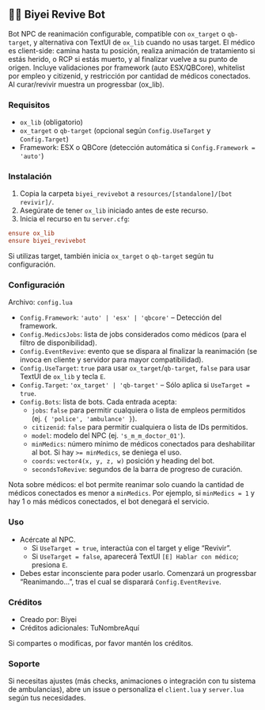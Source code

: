 ## 🧑‍⚕️ Biyei Revive Bot

Bot NPC de reanimación configurable, compatible con `ox_target` o `qb-target`, y alternativa con TextUI de `ox_lib` cuando no usas target. El médico es client-side: camina hasta tu posición, realiza animación de tratamiento si estás herido, o RCP si estás muerto, y al finalizar vuelve a su punto de origen. Incluye validaciones por framework (auto ESX/QBCore), whitelist por empleo y citizenid, y restricción por cantidad de médicos conectados. Al curar/revivir muestra un progressbar (ox_lib).

### Requisitos
- `ox_lib` (obligatorio)
- `ox_target` o `qb-target` (opcional según `Config.UseTarget` y `Config.Target`)
- Framework: ESX o QBCore (detección automática si `Config.Framework = 'auto'`)

### Instalación
1. Copia la carpeta `biyei_revivebot` a `resources/[standalone]/[bot revivir]/`.
2. Asegúrate de tener `ox_lib` iniciado antes de este recurso.
3. Inicia el recurso en tu `server.cfg`:

```cfg
ensure ox_lib
ensure biyei_revivebot
```

Si utilizas target, también inicia `ox_target` o `qb-target` según tu configuración.

### Configuración
Archivo: `config.lua`

- `Config.Framework`: `'auto' | 'esx' | 'qbcore'` – Detección del framework.
- `Config.MedicsJobs`: lista de jobs considerados como médicos (para el filtro de disponibilidad).
- `Config.EventRevive`: evento que se dispara al finalizar la reanimación (se invoca en cliente y servidor para mayor compatibilidad).
- `Config.UseTarget`: `true` para usar `ox_target`/`qb-target`, `false` para usar TextUI de `ox_lib` y tecla `E`.
- `Config.Target`: `'ox_target' | 'qb-target'` – Sólo aplica si `UseTarget = true`.
- `Config.Bots`: lista de bots. Cada entrada acepta:
  - `jobs`: `false` para permitir cualquiera o lista de empleos permitidos (ej. `{ 'police', 'ambulance' }`).
  - `citizenid`: `false` para permitir cualquiera o lista de IDs permitidos.
  - `model`: modelo del NPC (ej. `'s_m_m_doctor_01'`).
  - `minMedics`: número mínimo de médicos conectados para deshabilitar al bot. Si hay `>= minMedics`, se deniega el uso.
  - `coords`: `vector4(x, y, z, w)` posición y heading del bot.
  - `secondsToRevive`: segundos de la barra de progreso de curación.

Nota sobre médicos: el bot permite reanimar solo cuando la cantidad de médicos conectados es menor a `minMedics`. Por ejemplo, si `minMedics = 1` y hay 1 o más médicos conectados, el bot denegará el servicio.

### Uso
- Acércate al NPC.
  - Si `UseTarget = true`, interactúa con el target y elige “Revivir”.
  - Si `UseTarget = false`, aparecerá TextUI `[E] Hablar con médico`; presiona `E`.
- Debes estar inconsciente para poder usarlo. Comenzará un progressbar “Reanimando…”, tras el cual se disparará `Config.EventRevive`.

### Créditos
- Creado por: Biyei
- Créditos adicionales: TuNombreAquí

Si compartes o modificas, por favor mantén los créditos.

### Soporte
Si necesitas ajustes (más checks, animaciones o integración con tu sistema de ambulancias), abre un issue o personaliza el `client.lua` y `server.lua` según tus necesidades.